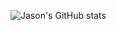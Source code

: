 ![Jason's GitHub stats](https://github-readme-stats.vercel.app/api?username=jason11ookjj&count_private=true)

<!---
Jason11ookJJ/Jason11ookJJ is a ✨ special ✨ repository because its `README.md` (this file) appears on your GitHub profile.
You can click the Preview link to take a look at your changes.
--->
